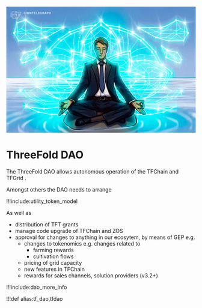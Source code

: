 ![](img/dao_whatis_.jpg)

# ThreeFold DAO

The ThreeFold DAO allows autonomous operation of the TFChain and TFGrid .

Amongst others the DAO needs to arrange

!!!include:utility_token_model

As well as

- distribution of TFT grants
- manage code upgrade of TFChain and ZOS
- approval for changes to anything in our ecosytem, by means of GEP e.g.
  - changes to tokenomics e.g. changes related to
    - farming rewards
    - cultivation flows
  - pricing of grid capacity
  - new features in TFChain
  - rewards for sales channels, solution providers (v3.2+)


!!!include:dao_more_info

!!!def alias:tf_dao,tfdao

